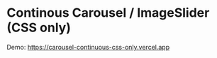 # Continous Carousel / ImageSlider (CSS only)

Demo: https://carousel-continuous-css-only.vercel.app

